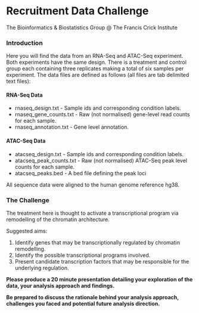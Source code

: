 # Recruitment Data Challenge

The Bioinformatics & Biostatistics Group @ The Francis Crick Institute

### Introduction

Here you will find the data from an RNA-Seq and ATAC-Seq experiment. Both experiments have the same design. There is a treatment and control group each containing three replicates making a total of six samples per experiment. The data files are defined as follows (all files are tab delimited text files):

#### RNA-Seq Data

* rnaseq_design.txt - Sample ids and corresponding condition labels.
* rnaseq_gene_counts.txt - Raw (not normalised) gene-level read counts for each sample.
* rnaseq_annotation.txt - Gene level annotation.

#### ATAC-Seq Data

* atacseq_design.txt - Sample ids and corresponding condition labels.
* atacseq_peak_counts.txt - Raw (not normalised) ATAC-Seq peak level counts for each sample.
* atacseq_peaks.bed - A bed file defining the peak loci

All sequence data were aligned to the human genome reference hg38.

### The Challenge

The treatment here is thought to activate a transcriptional program via remodelling of the chromatin architecture. 

Suggested aims:
1. Identify genes that may be transcriptionally regulated by chromatin remodelling.
2. Identify the possible transcriptional programs involved.
3. Present candidate transcription factors that may be responsible for the underlying regulation.

**Please produce a 20 minute presentation detailing your exploration of the data, your analysis approach and findings.**

**Be prepared to discuss the rationale behind your analysis approach, challenges you faced and potential future analysis direction.**
